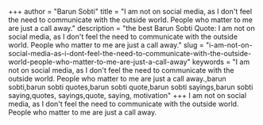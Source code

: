 +++
author = "Barun Sobti"
title = "I am not on social media, as I don't feel the need to communicate with the outside world. People who matter to me are just a call away."
description = "the best Barun Sobti Quote: I am not on social media, as I don't feel the need to communicate with the outside world. People who matter to me are just a call away."
slug = "i-am-not-on-social-media-as-i-dont-feel-the-need-to-communicate-with-the-outside-world-people-who-matter-to-me-are-just-a-call-away"
keywords = "I am not on social media, as I don't feel the need to communicate with the outside world. People who matter to me are just a call away.,barun sobti,barun sobti quotes,barun sobti quote,barun sobti sayings,barun sobti saying,quotes, sayings,quote, saying, motivation"
+++
I am not on social media, as I don't feel the need to communicate with the outside world. People who matter to me are just a call away.
